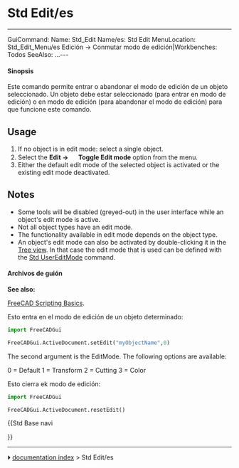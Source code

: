# Std Edit/es
---
 GuiCommand:   Name: Std_Edit   Name/es: Std Edit   MenuLocation: Std_Edit_Menu/es   Edición -> Conmutar modo de edición|Workbenches: Todos   SeeAlso: ...---


</div>


<div class="mw-translate-fuzzy">

#### Sinopsis


</div>


<div class="mw-translate-fuzzy">

Este comando permite entrar o abandonar el modo de edición de un objeto seleccionado. Un objeto debe estar seleccionado (para entrar en modo de edición) o en modo de edición (para abandonar el modo de edición) para que funcione este comando.


</div>

## Usage

1.  If no object is in edit mode: select a single object.
2.  Select the **Edit → <img src="images/Std_Edit.svg" width=16px> Toggle Edit mode** option from the menu.
3.  Either the default edit mode of the selected object is activated or the existing edit mode deactivated.

## Notes

-   Some tools will be disabled (greyed-out) in the user interface while an object\'s edit mode is active.
-   Not all object types have an edit mode.
-   The functionality available in edit mode depends on the object type.
-   An object\'s edit mode can also be activated by double-clicking it in the [Tree view](Tree_view.md). In that case the edit mode that is used can be defined with the [Std UserEditMode](Std_UserEditMode.md) command.


<div class="mw-translate-fuzzy">

#### Archivos de guión 


</div>


**See also:**

[FreeCAD Scripting Basics](FreeCAD_Scripting_Basics.md).


<div class="mw-translate-fuzzy">

Esto entra en el modo de edición de un objeto determinado:


</div>


```python
import FreeCADGui

FreeCADGui.ActiveDocument.setEdit("myObjectName",0)
```

The second argument is the EditMode. The following options are available:

0 = Default
1 = Transform
2 = Cutting
3 = Color


<div class="mw-translate-fuzzy">

Esto cierra ek modo de edición:


</div>


```python
import FreeCADGui

FreeCADGui.ActiveDocument.resetEdit()
```





{{Std Base navi

}}



---
⏵ [documentation index](../README.md) > Std Edit/es
